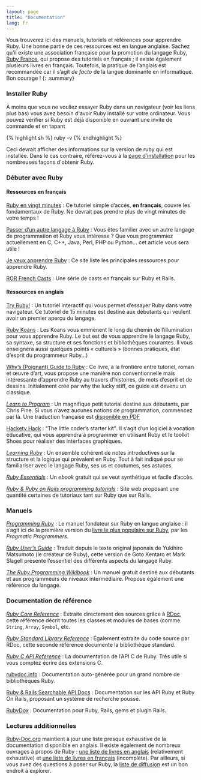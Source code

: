 ```yaml
---
layout: page
title: "Documentation"
lang: fr
---
```


Vous trouverez ici des manuels, tutoriels et références pour apprendre
Ruby. Une bonne partie de ces ressources est en langue anglaise. Sachez
qu’il existe une association française pour la promotion du langage
Ruby, [Ruby France][1], qui propose des tutoriels en français ; il
existe également plusieurs livres en français. Toutefois, la pratique de
l’anglais est recommandée car il s’agit *de facto* de la langue
dominante en informatique. Bon courage !
{: .summary}

### Installer Ruby

À moins que vous ne vouliez essayer Ruby dans un navigateur (voir les liens
plus bas) vous avez besoin d'avoir Ruby installé sur votre ordinateur.
Vous pouvez vérifier si Ruby est déjà disponible en ouvrant une invite de
commande et en tapant

{% highlight sh %}
ruby -v
{% endhighlight %}

Ceci devrait afficher des informations sur la version de ruby qui est installée.
Dans le cas contraire, référez-vous à la [page d’installation](installation/)
pour les nombreuses façons d'obtenir Ruby.

### Débuter avec Ruby

#### Ressources en français

[Ruby en vingt minutes](/fr/documentation/quickstart/)
: Ce tutoriel simple d’accès, **en français**, couvre les fondamentaux
  de Ruby. Ne devrait pas prendre plus de vingt minutes de votre temps !

[Passer d’un autre langage à Ruby](/fr/documentation/ruby-from-other-languages/)
: Vous êtes familier avec un autre langage de programmation et Ruby vous
  intéresse ? Que vous programmiez actuellement en C, C++, Java, Perl,
  PHP ou Python… cet article vous sera utile !

[Je veux apprendre Ruby][2]
: Ce site liste les principales ressources pour apprendre Ruby.

[ROR French Casts](http://www.youtube.com/user/Berlimioz)
: Une série de casts en français sur Ruby et Rails.

#### Ressources en anglais

[Try Ruby!][3]
: Un tutoriel interactif qui vous permet d’essayer Ruby dans votre
  navigateur. Ce tutoriel de 15 minutes est destiné aux débutants qui
  veulent avoir un premier aperçu du langage.

[Ruby Koans][4]
: Les Koans vous emmènent le long du chemin de l’illumination pour vous
  apprendre Ruby. Le but est de vous apprendre le langage Ruby, sa
  syntaxe, sa structure et ses fonctions et bibliothèques courantes. Il
  vous enseignera aussi quelques points « culturels » (bonnes pratiques,
  état d’esprit du programmeur Ruby…)

[Why’s (Poignant) Guide to Ruby][5]
: Ce livre, à la frontière entre tutoriel, roman et œuvre d’art, vous
  propose une manière non conventionnelle mais intéressante d’apprendre
  Ruby au travers d’histoires, de mots d’esprit et de dessins.
  Initialement créé par why the lucky stiff, ce guide est devenu un
  classique.

[*Learn to Program*][6]
: Un magnifique petit tutorial destiné aux débutants, par Chris Pine. Si
  vous n’avez aucunes notions de programmation, commencez par là. Une
  traduction française est [disponible en PDF][7]

[Hackety Hack][8]
: <q cite="http://www.hackety.com/">The little coder’s starter kit</q>.
  Il s’agit d’un logiciel à vocation éducative, qui vous apprendra à
  programmer en utilisant Ruby et le toolkit Shoes pour réaliser des
  interfaces graphiques.

[*Learning Ruby*][9]
: Un ensemble cohérent de notes introductives sur la structure et la
  logique qui prévalent en Ruby. Tout à fait indiqué pour se
  familiariser avec le langage Ruby, ses us et coutumes, ses astuces.

[*Ruby Essentials*][10]
: Un *ebook* gratuit qui se veut synthétique et facile d’accès.

[*Ruby &amp; Ruby on Rails programming tutorials*][11]
: Site web proposant une quantité certaines de tutoriaux tant sur Ruby
  que sur Rails.

### Manuels

[*Programming Ruby*][12]
: Le manuel fondateur sur Ruby en langue anglaise : il s’agit ici de la
  première version du [livre le plus populaire sur Ruby][13],
  par les *Pragmatic Programmers*.

[*Ruby User’s Guide*][14]
: Traduit depuis le texte original japonais de Yukihiro Matsumoto (le
  créateur de Ruby), cette version de Goto Kentaro et Mark Slagell
  présente l’essentiel des différents aspects du langage Ruby.

[*The Ruby Programming Wikibook*][15]
: Un manuel gratuit destiné aux débutants et aux programmeurs de niveaux
  intermédiaire. Propose également une référence du langage.

### Documentation de référence

[*Ruby Core Reference*][16]
: Extraite directement des sources grâce à [RDoc][17], cette référence
  décrit toutes les classes et modules de bases (comme `String`,
  `Array`, `Symbol`, etc.

[*Ruby Standard Library Reference*][18]
: Également extraite du code source par RDoc, cette seconde référence
  documente la bibliothèque standard.

[*Ruby C API Reference*][extensions]
: La documentation de l’API C de Ruby.
  Très utile si vous comptez écrire des extensions C.

[rubydoc.info][20]
: Documentation auto-générée pour un grand nombre de bibliothèques Ruby.

[Ruby & Rails Searchable API Docs][21]
: Documentation sur les API Ruby et Ruby On Rails, proposant un système
  de recherche poussé.

[RubyDox][22]
: Documentation pour Ruby, Rails, gems et plugin Rails.

### Lectures additionnelles

[Ruby-Doc.org][23] maintient à jour une liste presque exhaustive de la
documentation disponible en anglais. Il existe également de nombreux
ouvrages à propos de Ruby : [une liste de livres en anglais][24]
(relativement exhaustive) et [une liste de livres en français][25]
(incomplète). Par ailleurs, si vous avez des questions à poser sur Ruby,
la [liste de diffusion](/en/community/mailing-lists/) est un bon endroit
à explorer.



[1]: http://www.rubyfrance.org
[2]: http://jeveuxapprendreruby.fr/
[3]: http://tryruby.org/
[4]: http://rubykoans.com/
[5]: http://mislav.uniqpath.com/poignant-guide/
[6]: http://pine.fm/LearnToProgram/
[7]: http://www.ruby-doc.org/docs/ApprendreProgrammer/Apprendre_%E0_Programmer.pdf
[8]: http://www.hackety.com/
[9]: http://rubylearning.com/
[10]: http://www.techotopia.com/index.php/Ruby_Essentials
[11]: http://www.meshplex.org/wiki/Ruby/Ruby_on_Rails_programming_tutorials
[12]: http://www.ruby-doc.org/docs/ProgrammingRuby/
[13]: http://pragmaticprogrammer.com/titles/ruby/index.html
[14]: http://www.rubyist.net/~slagell/ruby/
[15]: http://en.wikibooks.org/wiki/Ruby_programming_language
[16]: http://www.ruby-doc.org/core
[17]: http://docs.seattlerb.org/rdoc/
[18]: http://www.ruby-doc.org/stdlib
[extensions]: http://docs.ruby-lang.org/en/trunk/extension_rdoc.html
[20]: http://rubydoc.info/
[21]: http://rubydocs.org/
[22]: http://www.rubydox.net/
[23]: http://ruby-doc.org
[24]: http://www.ruby-doc.org/bookstore
[25]: http://rubyfrance.org/liens/livres/
